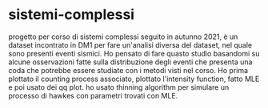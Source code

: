 # sistemi-complessi


progetto per corso di sistemi complessi seguito in autunno 2021, è un dataset incontrato in DM1 per fare un'analisi diversa del dataset, nel quale sono presenti eventi sismici.
Ho pensato di fare quasto studio basandomi su alcune osservazioni fatte sulla distribuzione degli eventi che presenta una coda che potrebbe essere studiate con i metodi visti nel corso.
Ho prima plottato il counting process associato, plottato l'intensity function, fatto MLE e poi usato dei qq plot.
ho usato thinning algorithm per simulare un processo di hawkes con parametri trovati con MLE.
